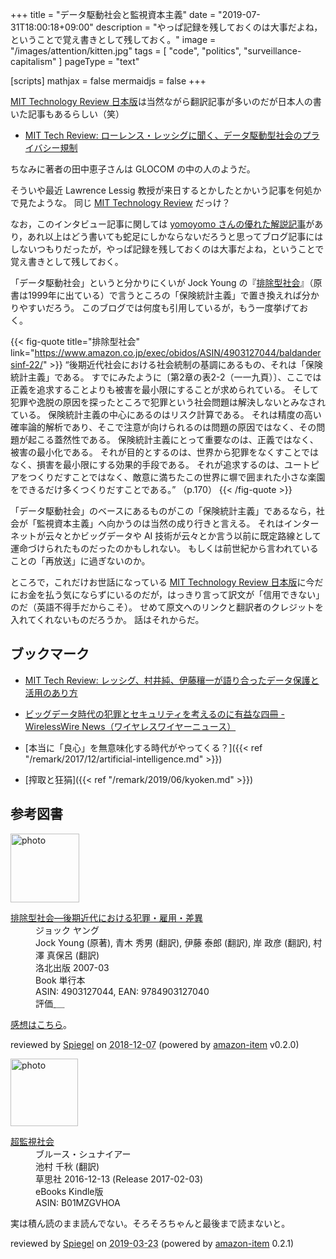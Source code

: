+++
title = "データ駆動社会と監視資本主義"
date =  "2019-07-31T18:00:18+09:00"
description = "やっぱ記録を残しておくのは大事だよね，ということで覚え書きとして残しておく。"
image = "/images/attention/kitten.jpg"
tags = [ "code", "politics", "surveillance-capitalism" ]
pageType = "text"

[scripts]
  mathjax = false
  mermaidjs = false
+++

[MIT Technology Review 日本版](https://www.technologyreview.jp/)は当然ながら翻訳記事が多いのだが日本人の書いた記事もあるらしい（笑）

- [MIT Tech Review: ローレンス・レッシグに聞く、データ駆動型社会のプライバシー規制](https://www.technologyreview.jp/s/154785/interview-with-lessig-privacy-regulation-in-the-data-driven-society/)

ちなみに著者の田中恵子さんは GLOCOM の中の人のようだ。

そういや最近 Lawrence Lessig 教授が来日するとかしたとかいう記事を何処かで見たような。
同じ [MIT Technology Review](https://www.technologyreview.jp/) だっけ？

なお，このインタビュー記事に関しては [yomoyomo さんの優れた解説記事](https://yamdas.hatenablog.com/entry/20190730/lawrencelessig "ローレンス・レッシグ教授のインタビューがしみじみ興味深い - YAMDAS現更新履歴")があり，あれ以上はどう書いても蛇足にしかならないだろうと思ってブログ記事にはしないつもりだったが，やっぱ記録を残しておくのは大事だよね，ということで覚え書きとして残しておく。

「データ駆動社会」というと分かりにくいが Jock Young の『[排除型社会](https://www.amazon.co.jp/exec/obidos/ASIN/4903127044/baldandersinf-22/)』（原書は1999年に出ている）で言うところの「保険統計主義」で置き換えれば分かりやすいだろう。
このブログでは何度も引用しているが，もう一度挙げておく。

{{< fig-quote title="排除型社会" link="https://www.amazon.co.jp/exec/obidos/ASIN/4903127044/baldandersinf-22/" >}}
<q>後期近代社会における社会統制の基調にあるもの、それは「保険統計主義」である。
すでにみたように〔第2章の表2-2（一一九頁）〕、ここでは正義を追求することよりも被害を最小限にすることが求められている。
そして犯罪や逸脱の原因を探ったところで犯罪という社会問題は解決しないとみなされている。
保険統計主義の中心にあるのはリスク計算である。
それは精度の高い確率論的解析であり、そこで注意が向けられるのは問題の原因ではなく、その問題が起こる蓋然性である。
保険統計主義にとって重要なのは、正義ではなく、被害の最小化である。
それが目的とするのは、世界から犯罪をなくすことではなく、損害を最小限にする効果的手段である。
それが追求するのは、ユートピアをつくりだすことではなく、敵意に満ちたこの世界に塀で囲まれた小さな楽園をできるだけ多くつくりだすことである。</q>
（p.170）
{{< /fig-quote >}}

「データ駆動社会」のベースにあるものがこの「保険統計主義」であるなら，社会が「監視資本主義」へ向かうのは当然の成り行きと言える。
それはインターネットが云々とかビッグデータや AI 技術が云々とか言う以前に既定路線として運命づけられたものだったのかもしれない。
もしくは前世紀から言われていることの「再放送」に過ぎないのか。

ところで，これだけお世話になっている [MIT Technology Review 日本版](https://www.technologyreview.jp/)に今だにお金を払う気にならずにいるのだが，はっきり言って訳文が「信用できない」のだ（英語不得手だからこそ）。
せめて原文へのリンクと翻訳者のクレジットを入れてくれないものだろうか。
話はそれからだ。

## ブックマーク

- [MIT Tech Review: レッシグ、村井純、伊藤穰一が語り合ったデータ保護と活用のあり方](https://www.technologyreview.jp/s/152374/the-new-context-conference-2019-tokyo-01/)
- [ビッグデータ時代の犯罪とセキュリティを考えるのに有益な四冊 - WirelessWire News（ワイヤレスワイヤーニュース）](https://wirelesswire.jp/2015/04/29831/)

- [本当に「良心」を無意味化する時代がやってくる？]({{< ref "/remark/2017/12/artificial-intelligence.md" >}})
- [搾取と狂狷]({{< ref "/remark/2019/06/kyoken.md" >}})

## 参考図書

<div class="hreview">
  <div class="photo"><a class="item url" href="https://www.amazon.co.jp/%E6%8E%92%E9%99%A4%E5%9E%8B%E7%A4%BE%E4%BC%9A%E2%80%95%E5%BE%8C%E6%9C%9F%E8%BF%91%E4%BB%A3%E3%81%AB%E3%81%8A%E3%81%91%E3%82%8B%E7%8A%AF%E7%BD%AA%E3%83%BB%E9%9B%87%E7%94%A8%E3%83%BB%E5%B7%AE%E7%95%B0-%E3%82%B8%E3%83%A7%E3%83%83%E3%82%AF-%E3%83%A4%E3%83%B3%E3%82%B0/dp/4903127044?SubscriptionId=AKIAJYVUJ3DMTLAECTHA&tag=baldandersinf-22&linkCode=xm2&camp=2025&creative=165953&creativeASIN=4903127044"><img src="https://images-fe.ssl-images-amazon.com/images/I/41uBRNdBygL._SL160_.jpg" width="110" alt="photo"></a></div>
  <dl class="fn">
    <dt><a href="https://www.amazon.co.jp/%E6%8E%92%E9%99%A4%E5%9E%8B%E7%A4%BE%E4%BC%9A%E2%80%95%E5%BE%8C%E6%9C%9F%E8%BF%91%E4%BB%A3%E3%81%AB%E3%81%8A%E3%81%91%E3%82%8B%E7%8A%AF%E7%BD%AA%E3%83%BB%E9%9B%87%E7%94%A8%E3%83%BB%E5%B7%AE%E7%95%B0-%E3%82%B8%E3%83%A7%E3%83%83%E3%82%AF-%E3%83%A4%E3%83%B3%E3%82%B0/dp/4903127044?SubscriptionId=AKIAJYVUJ3DMTLAECTHA&tag=baldandersinf-22&linkCode=xm2&camp=2025&creative=165953&creativeASIN=4903127044">排除型社会―後期近代における犯罪・雇用・差異</a></dt>
	<dd>ジョック ヤング</dd>
	<dd>Jock Young (原著), 青木 秀男 (翻訳), 伊藤 泰郎 (翻訳), 岸 政彦 (翻訳), 村澤 真保呂 (翻訳)</dd>
    <dd>洛北出版 2007-03</dd>
    <dd>Book 単行本</dd>
    <dd>ASIN: 4903127044, EAN: 9784903127040</dd>
    <dd>評価<abbr class="rating fa-sm" title="5">&nbsp;<i class="fas fa-star"></i>&nbsp;<i class="fas fa-star"></i>&nbsp;<i class="fas fa-star"></i>&nbsp;<i class="fas fa-star"></i>&nbsp;<i class="fas fa-star"></i></abbr></dd>
  </dl>
  <p class="description"><a href="https://baldanders.info/blog/000410/">感想はこちら</a>。</p>
  <p class="powered-by" >reviewed by <a href='#maker' class='reviewer'>Spiegel</a> on <abbr class="dtreviewed" title="2018-12-07">2018-12-07</abbr> (powered by <a href="https://github.com/spiegel-im-spiegel/amazon-item" >amazon-item</a> v0.2.0)</p>
</div>

<div class="hreview">
  <div class="photo"><a class="item url" href="https://www.amazon.co.jp/%E8%B6%85%E7%9B%A3%E8%A6%96%E7%A4%BE%E4%BC%9A-%E3%83%96%E3%83%AB%E3%83%BC%E3%82%B9%E3%83%BB%E3%82%B7%E3%83%A5%E3%83%8A%E3%82%A4%E3%82%A2%E3%83%BC-ebook/dp/B01MZGVHOA?SubscriptionId=AKIAJYVUJ3DMTLAECTHA&tag=baldandersinf-22&linkCode=xm2&camp=2025&creative=165953&creativeASIN=B01MZGVHOA"><img src="https://images-fe.ssl-images-amazon.com/images/I/51T6PBdGbyL._SL160_.jpg" width="108" alt="photo"></a></div>
  <dl class="fn">
    <dt><a href="https://www.amazon.co.jp/%E8%B6%85%E7%9B%A3%E8%A6%96%E7%A4%BE%E4%BC%9A-%E3%83%96%E3%83%AB%E3%83%BC%E3%82%B9%E3%83%BB%E3%82%B7%E3%83%A5%E3%83%8A%E3%82%A4%E3%82%A2%E3%83%BC-ebook/dp/B01MZGVHOA?SubscriptionId=AKIAJYVUJ3DMTLAECTHA&tag=baldandersinf-22&linkCode=xm2&camp=2025&creative=165953&creativeASIN=B01MZGVHOA">超監視社会</a></dt>
	<dd>ブルース・シュナイアー</dd>
	<dd>池村 千秋 (翻訳)</dd>
    <dd>草思社 2016-12-13 (Release 2017-02-03)</dd>
    <dd>eBooks Kindle版</dd>
    <dd>ASIN: B01MZGVHOA</dd>
  </dl>
  <p class="description">実は積ん読のまま読んでない。そろそろちゃんと最後まで読まないと。</p>
  <p class="powered-by" >reviewed by <a href='#maker' class='reviewer'>Spiegel</a> on <abbr class="dtreviewed" title="2019-03-23">2019-03-23</abbr> (powered by <a href="https://github.com/spiegel-im-spiegel/amazon-item" >amazon-item</a> 0.2.1)</p>
</div>
